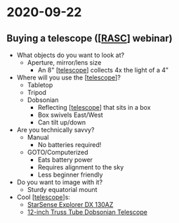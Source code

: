 # 2020-09-22

## Buying a telescope ([[RASC]] webinar)

- What objects do you want to look at?
  - Aperture, mirror/lens size
    - An 8" [[telescope]] collects 4x the light of a 4"
- Where will you use the [[telescope]]?
  - Tabletop
  - Tripod
  - Dobsonian
    - Reflecting [[telescope]] that sits in a box
    - Box swivels East/West
    - Can tilt up/down
- Are you technically savvy?
  - Manual
    - No batteries required!
  - GOTO/Computerized
    - Eats battery power
    - Requires alignment to the sky
    - Less beginner friendly
- Do you want to image with it?
  - Sturdy equatorial mount
- Cool [[telescope]]s:
  - [StarSense Explorer DX 130AZ](https://www.celestron.com/products/starsense-explorer-dx-130az)
  - [12-inch Truss Tube Dobsonian Telescope](https://explorescientificusa.com/collections/telescopes/products/12-truss-tube-dobsonian)

[//begin]: # "Autogenerated link references for markdown compatibility"
[RASC]: rasc "RASC"
[telescope]: telescope "Telescope"
[//end]: # "Autogenerated link references"